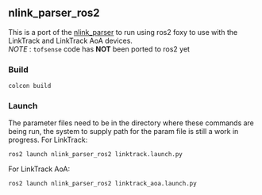## nlink_parser_ros2

This is a port of the [nlink_parser](https://github.com/nooploop-dev/nlink_parser) to run using ros2 foxy to use with the LinkTrack and LinkTrack AoA devices. \
*NOTE* : `tofsense` code has __NOT__ been ported to ros2 yet

### Build

```
colcon build
```

### Launch

The parameter files need to be in the directory where these commands are being run, the system to supply path for the param file is still a work in progress.
For LinkTrack:

```
ros2 launch nlink_parser_ros2 linktrack.launch.py
```

For LinkTrack AoA:

```
ros2 launch nlink_parser_ros2 linktrack_aoa.launch.py
```
